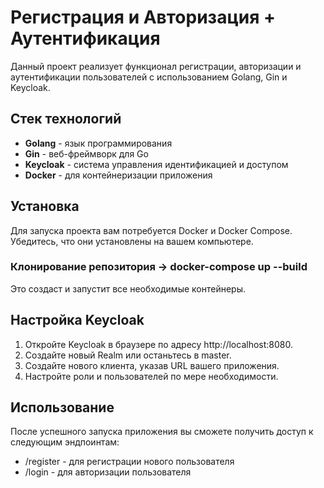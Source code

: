 # Регистрация и Авторизация + Аутентификация

Данный проект реализует функционал регистрации, авторизации и аутентификации пользователей с использованием Golang, Gin и Keycloak.

## Стек технологий

- **Golang** - язык программирования
- **Gin** - веб-фреймворк для Go
- **Keycloak** - система управления идентификацией и доступом
- **Docker** - для контейнеризации приложения

## Установка

Для запуска проекта вам потребуется Docker и Docker Compose. Убедитесь, что они установлены на вашем компьютере.

### Клонирование репозитория -> docker-compose up --build

Это создаст и запустит все необходимые контейнеры.

## Настройка Keycloak

1. Откройте Keycloak в браузере по адресу http://localhost:8080.
2. Создайте новый Realm или останьтесь в master.
3. Создайте нового клиента, указав URL вашего приложения.
4. Настройте роли и пользователей по мере необходимости.

## Использование

После успешного запуска приложения вы сможете получить доступ к следующим эндпоинтам:

- /register - для регистрации нового пользователя
- /login - для авторизации пользователя
